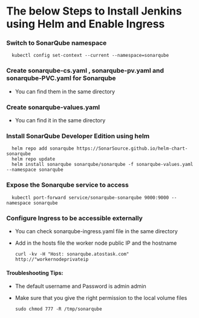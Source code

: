 # The below Steps to Install Jenkins using Helm and Enable Ingress

### Switch to SonarQube namespace

	  kubectl config set-context --current --namespace=sonarqube

### Create sonarqube-cs.yaml , sonarqube-pv.yaml and sonarqube-PVC.yaml for Sonarqube
- You can find them in the same directory
	
### Create sonarqube-values.yaml
- You can find it in the same directory

### Install SonarQube Developer Edition using helm
	  helm repo add sonarqube https://SonarSource.github.io/helm-chart-sonarqube
	  helm repo update
	  helm install sonarqube sonarqube/sonarqube -f sonarqube-values.yaml --namespace sonarqube

### Expose the Sonarqube service to access
	  kubectl port-forward service/sonarqube-sonarqube 9000:9000 --namespace sonarqube
	
### Configure Ingress to be accessible externally
- You can check sonarqube-ingress.yaml file in the same directory
- Add in the hosts file the worker node public IP and the hostname
  
	  curl -kv -H "Host: sonarqube.atostask.com" http://"workernodeprivateip

#### Troubleshooting Tips:

- The default username and Password is admin admin

- Make sure that you give the right permission to the local volume files

	  sudo chmod 777 -R /tmp/sonarqube

